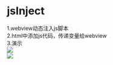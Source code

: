 # jsInject
  1.webview动态注入js脚本<br>
  2.html中添加js代码，传递变量给webview<br>
  3.演示<br>
  ![](https://github.com/tohsj0806/jsInject/tree/master/app/src/main/res/2.png)  
  ![](https://github.com/tohsj0806/jsInject/tree/master/app/src/main/res/1.png) 
     
